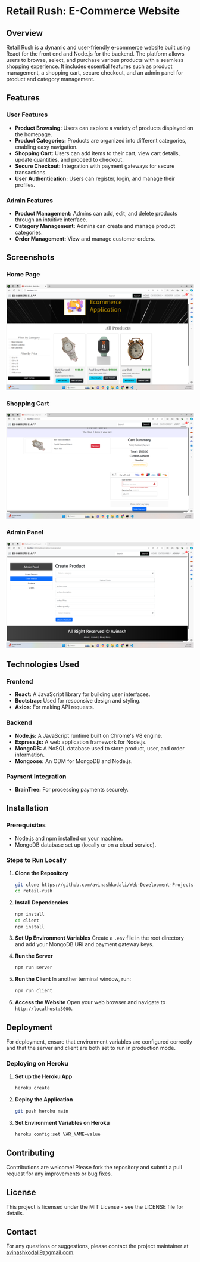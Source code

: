 
# Retail Rush: E-Commerce Website

## Overview

Retail Rush is a dynamic and user-friendly e-commerce website built using React for the front end and Node.js for the backend. The platform allows users to browse, select, and purchase various products with a seamless shopping experience. It includes essential features such as product management, a shopping cart, secure checkout, and an admin panel for product and category management.

## Features

### User Features
- **Product Browsing:** Users can explore a variety of products displayed on the homepage.
- **Product Categories:** Products are organized into different categories, enabling easy navigation.
- **Shopping Cart:** Users can add items to their cart, view cart details, update quantities, and proceed to checkout.
- **Secure Checkout:** Integration with payment gateways for secure transactions.
- **User Authentication:** Users can register, login, and manage their profiles.

### Admin Features
- **Product Management:** Admins can add, edit, and delete products through an intuitive interface.
- **Category Management:** Admins can create and manage product categories.
- **Order Management:** View and manage customer orders.

## Screenshots

### Home Page
   ![Home Page](./images/home_page.png)

### Shopping Cart
   ![Shopping Cart](./images/shopping_cart.png)

### Admin Panel
   ![Admin Panel](./images/admin_panel.png)

## Technologies Used

### Frontend
- **React:** A JavaScript library for building user interfaces.
- **Bootstrap:** Used for responsive design and styling.
- **Axios:** For making API requests.

### Backend
- **Node.js:** A JavaScript runtime built on Chrome's V8 engine.
- **Express.js:** A web application framework for Node.js.
- **MongoDB:** A NoSQL database used to store product, user, and order information.
- **Mongoose:** An ODM for MongoDB and Node.js.

### Payment Integration
- **BrainTree:** For processing payments securely.

## Installation

### Prerequisites
- Node.js and npm installed on your machine.
- MongoDB database set up (locally or on a cloud service).

### Steps to Run Locally
1. **Clone the Repository**
   ```bash
   git clone https://github.com/avinashkodali/Web-Development-Projects.git
   cd retail-rush
   ```

2. **Install Dependencies**
   ```bash
   npm install
   cd client
   npm install
   ```

3. **Set Up Environment Variables**
   Create a `.env` file in the root directory and add your MongoDB URI and payment gateway keys.

4. **Run the Server**
   ```bash
   npm run server
   ```

5. **Run the Client**
   In another terminal window, run:
   ```bash
   npm run client
   ```

6. **Access the Website**
   Open your web browser and navigate to `http://localhost:3000`.

## Deployment

For deployment, ensure that environment variables are configured correctly and that the server and client are both set to run in production mode.

### Deploying on Heroku
1. **Set up the Heroku App**
   ```bash
   heroku create
   ```

2. **Deploy the Application**
   ```bash
   git push heroku main
   ```

3. **Set Environment Variables on Heroku**
   ```bash
   heroku config:set VAR_NAME=value
   ```

## Contributing

Contributions are welcome! Please fork the repository and submit a pull request for any improvements or bug fixes.

## License

This project is licensed under the MIT License - see the LICENSE file for details.

## Contact

For any questions or suggestions, please contact the project maintainer at avinashkodali9@gmail.com.
